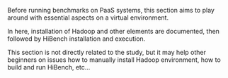 

Before running benchmarks on PaaS systems, this section aims to play around with essential aspects on a virtual environment.

In here, installation of Hadoop and other elements are documented, then followed by HiBench installation and execution.

This section is not directly related to the study, but it may help other beginners on issues how to manually install Hadoop environment, how to build and run HiBench, etc...
